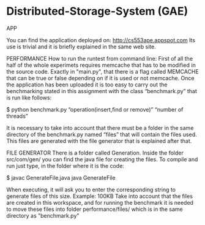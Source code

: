 # Distributed-Storage-System (GAE)

APP

You can find the application deployed on:
http://cs553ape.appspot.com
Its use is trivial and it is briefly explained in the same web site. 

PERFORMANCE
How to run the runtest from command line:
First of all the half of the whole experimets requires memcache that has to be modified in the source code. Exactly in "main.py", that there is a flag called MEMCACHE that can be true or false depending on if it is used or not memcache.
Once the application has been uploaded it is too easy to carry out the benchmarking stated in this assignment with the class “benchmark.py” that is run like follows:

$ python benchmark.py “operation(insert,find or remove)” “number of threads”

It is necessary to take into account that there must be a folder in the same directory of the benchmark.py named “files” that will contain the files used. This files are generated with the file generator that is explained after that.

FILE GENERATOR
There is a folder called Generation. Inside the folder src/com/gen/ you can find the java file for creating the files.
To compile and run just type, in the folder where it is the code:

$ javac GenerateFile.java java GenerateFile

When executing, it will ask you to enter the corresponding string to generate files of this size. Example: 100KB
Take into account that the files are created in this workspace, and for running the benchmark it is needed to move these files into folder performance/files/ which is in the same directory as "benchmark.py"
